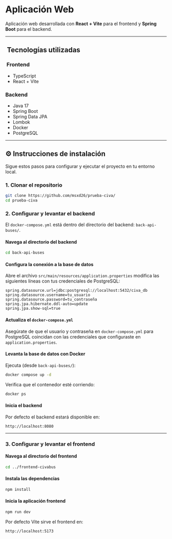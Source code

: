 #  Aplicación Web 

Aplicación web desarrollada con **React + Vite** para el frontend y **Spring Boot** para el backend.

---

## ️ Tecnologías utilizadas

### ️ Frontend
- TypeScript  
- React + Vite  

### Backend
- Java 17  
- Spring Boot  
- Spring Data JPA  
- Lombok  
- Docker  
- PostgreSQL  

---

## ⚙️ Instrucciones de instalación

Sigue estos pasos para configurar y ejecutar el proyecto en tu entorno local.

### 1. Clonar el repositorio

```bash
git clone https://github.com/msxd26/prueba-civa/
cd prueba-civa
```

### 2. Configurar y levantar el backend

El `docker-compose.yml` está dentro del directorio del backend: `back-api-buses/`.

#### Navega al directorio del backend

```bash
cd back-api-buses
```

#### Configura la conexión a la base de datos

Abre el archivo `src/main/resources/application.properties` modifica las siguientes líneas con tus credenciales de PostgreSQL:

```properties
spring.datasource.url=jdbc:postgresql://localhost:5432/civa_db
spring.datasource.username=tu_usuario
spring.datasource.password=tu_contraseña
spring.jpa.hibernate.ddl-auto=update
spring.jpa.show-sql=true
```

#### Actualiza el `docker-compose.yml`

Asegúrate de que el usuario y contraseña en `docker-compose.yml` para PostgreSQL coincidan con las credenciales que configuraste en `application.properties`.

#### Levanta la base de datos con Docker

Ejecuta (desde `back-api-buses/`):

```bash
docker compose up -d
```

Verifica que el contenedor esté corriendo:

```bash
docker ps
```

#### Inicia el backend

 Por defecto el backend estará disponible en:

```
http://localhost:8080
```

---

### 3. Configurar y levantar el frontend

#### Navega al directorio del frontend

```bash
cd ../frontend-civabus
```

#### Instala las dependencias

```bash
npm install
```

#### Inicia la aplicación frontend

```bash
npm run dev
```

Por defecto Vite sirve el frontend en:

```
http://localhost:5173
```
  
